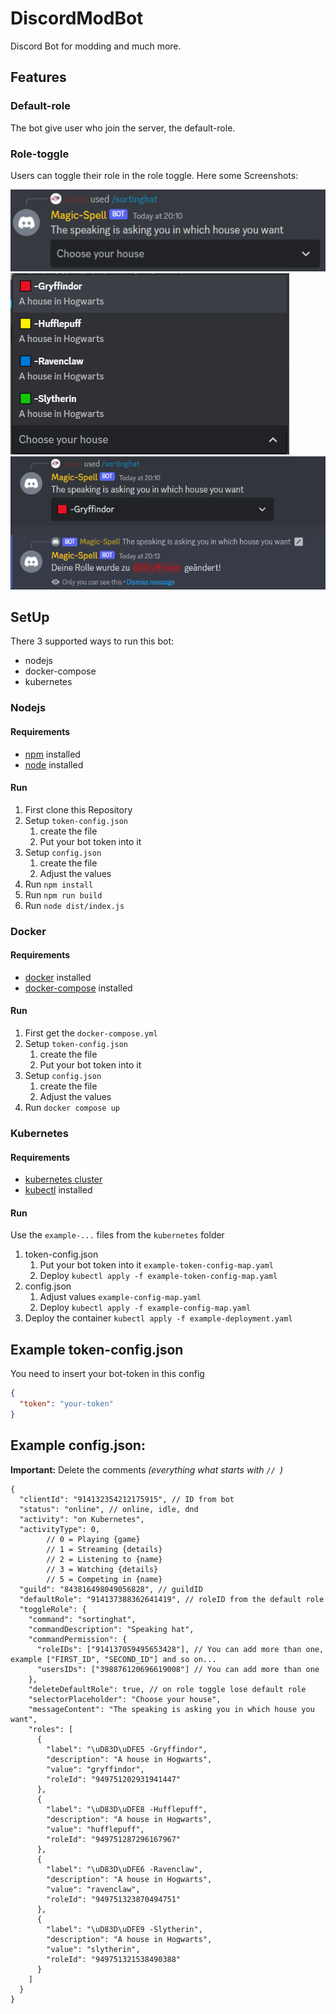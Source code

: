 # DiscordModBot
Discord Bot for modding and much more.

## Features

### Default-role

The bot give user who join the server, the default-role.

### Role-toggle

Users can toggle their role in the role toggle. Here some Screenshots:

![Role-toggle screenshot](screenshots/role-toggle-message.png)
![Role-toggle menu screenshot](screenshots/role-toggle-menu-screenshot.png)
![Role-toggle selected screenshot](screenshots/role-toggle-selected-screenshot.png)


## SetUp

There 3 supported ways to run this bot:
- nodejs
- docker-compose
- kubernetes


### Nodejs

#### Requirements
 - [npm](https://www.npmjs.com/) installed
 - [node](https://nodejs.org/) installed

#### Run
1. First clone this Repository
2. Setup ``token-config.json``
   1. create the file
   2. Put your bot token into it
3. Setup ``config.json``
   1. create the file
   2. Adjust the values
4. Run ``npm install``
5. Run ``npm run build``
6. Run ``node dist/index.js``


### Docker

#### Requirements
- [docker](https://docker.com/) installed
- [docker-compose](https://docs.docker.com/compose/) installed

#### Run
1. First get the ``docker-compose.yml``
2. Setup ``token-config.json``
   1. create the file
   2. Put your bot token into it
3. Setup ``config.json``
   1. create the file
   2. Adjust the values
4. Run ``docker compose up``


### Kubernetes

#### Requirements
- [kubernetes cluster](https://kubernetes.io/) 
- [kubectl](https://kubernetes.io/docs/reference/kubectl/) installed

#### Run
Use the ``example-...`` files from the ``kubernetes`` folder
1. token-config.json
   1. Put your bot token into it ``example-token-config-map.yaml``
   2. Deploy ```kubectl apply -f example-token-config-map.yaml```
2. config.json
   1. Adjust values ``example-config-map.yaml``
   2. Deploy ```kubectl apply -f example-config-map.yaml```
3. Deploy the container ``kubectl apply -f example-deployment.yaml``



## Example token-config.json
You need to insert your bot-token in this config
```json
{
  "token": "your-token"
}
```

## Example config.json:
**Important:** Delete the comments *(everything what starts with ``// ``)*
```json5
{
  "clientId": "914132354212175915", // ID from bot
  "status": "online", // online, idle, dnd 
  "activity": "on Kubernetes",
  "activityType": 0, 
        // 0 = Playing {game}
        // 1 = Streaming {details} 
        // 2 = Listening to {name}
        // 3 = Watching {details}
        // 5 = Competing in {name}
  "guild": "843816498049056828", // guildID
  "defaultRole": "914137388362641419", // roleID from the default role
  "toggleRole": {
    "command": "sortinghat",
    "commandDescription": "Speaking hat",
    "commandPermission": {
      "roleIDs": ["914137059495653428"], // You can add more than one, example ["FIRST_ID", "SECOND_ID"] and so on...
      "usersIDs": ["398876120696619008"] // You can add more than one
    },
    "deleteDefaultRole": true, // on role toggle lose default role
    "selectorPlaceholder": "Choose your house",
    "messageContent": "The speaking is asking you in which house you want",
    "roles": [
      {
        "label": "\uD83D\uDFE5 -Gryffindor",
        "description": "A house in Hogwarts",
        "value": "gryffindor",
        "roleId": "949751202931941447"
      },
      {
        "label": "\uD83D\uDFE8 -Hufflepuff",
        "description": "A house in Hogwarts",
        "value": "hufflepuff",
        "roleId": "949751287296167967"
      },
      {
        "label": "\uD83D\uDFE6 -Ravenclaw",
        "description": "A house in Hogwarts",
        "value": "ravenclaw",
        "roleId": "949751323870494751"
      },
      {
        "label": "\uD83D\uDFE9 -Slytherin",
        "description": "A house in Hogwarts",
        "value": "slytherin",
        "roleId": "949751321538490388"
      }
    ]
  }
}
```
